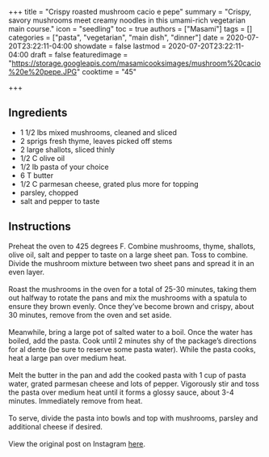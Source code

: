 +++
title = "Crispy roasted mushroom cacio e pepe"
summary = "Crispy, savory mushrooms meet creamy noodles in this umami-rich vegetarian main course."
icon = "seedling"
toc = true
authors = ["Masami"]
tags = []
categories = ["pasta", "vegetarian", "main dish", "dinner"]
date = 2020-07-20T23:22:11-04:00
showdate = false
lastmod = 2020-07-20T23:22:11-04:00
draft = false
featuredimage = "https://storage.googleapis.com/masamicooksimages/mushroom%20cacio%20e%20pepe.JPG"
cooktime = "45"

+++
## Ingredients
- 1 1/2 lbs mixed mushrooms, cleaned and sliced
- 2 sprigs fresh thyme, leaves picked off stems
- 2 large shallots, sliced thinly
- 1/2 C olive oil
- 1/2 lb pasta of your choice
- 6 T butter
- 1/2 C parmesan cheese, grated plus more for topping
- parsley, chopped
- salt and pepper to taste

## Instructions
Preheat the oven to 425 degrees F. Combine mushrooms, thyme, shallots, olive oil, salt and pepper to taste on a large sheet pan. Toss to combine. Divide the mushroom mixture between two sheet pans and spread it in an even layer.\
\
Roast the mushrooms in the oven for a total of 25-30 minutes, taking them out halfway to rotate the pans and mix the mushrooms with a spatula to ensure they brown evenly. Once they’ve become brown and crispy, about 30 minutes, remove from the oven and set aside.\
\
Meanwhile, bring a large pot of salted water to a boil. Once the water has boiled, add the pasta. Cook until 2 minutes shy of the package’s directions for al dente (be sure to reserve some pasta water). While the pasta cooks, heat a large pan over medium heat.\
\
Melt the butter in the pan and add the cooked pasta with 1 cup of pasta water, grated parmesan cheese and lots of pepper. Vigorously stir and toss the pasta over medium heat until it forms a glossy sauce, about 3-4 minutes. Immediately remove from heat.\
\
To serve, divide the pasta into bowls and top with mushrooms, parsley and additional cheese if desired.\
\
View the original post on Instagram [here](https://www.instagram.com/p/CAy4HInha6Y/).
